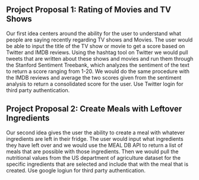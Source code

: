 ## Project Proposal 1: Rating of Movies and TV Shows

Our first idea centers around the ability for the user to understand what people are saying recently regarding TV shows and Movies. The user would be able to input the title of the TV show or movie to get a score based on Twitter and IMDB reviews. Using the hashtag tool on Twitter we would pull tweets that are written about these shows and movies and run them through the Stanford Sentiment Treebank, which analyzes the sentiment of the text to return a score ranging from 1-20. We would do the same procedure with the IMDB reviews and average the two scores given from the sentiment analysis to return a consolidated score for the user. Use Twitter login for third party authentication.

## Project Proposal 2: Create Meals with Leftover Ingredients

Our second idea gives the user the ability to create a meal with whatever ingredients are left in their fridge. The user would input what ingredients they have left over and we would use the MEAL DB API to return a list of meals that are possible with those ingredients. Then we would pull the nutritional values from the US department of agriculture dataset for the specific ingredients that are selected and include that with the meal that is created. Use google logiun for third party authentication.
